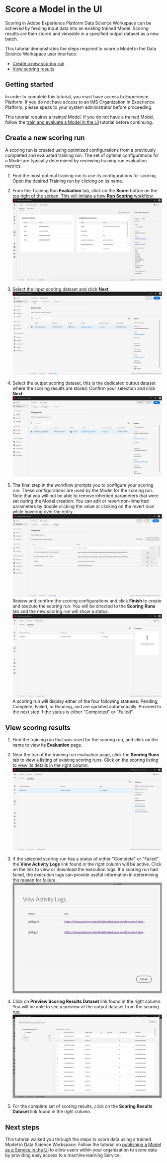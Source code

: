 # Score a Model in the UI <!-- omit in toc -->

Scoring in Adobe Experience Platform Data Science Workspace can be achieved by feeding input data into an existing trained Model. Scoring results are then stored and viewable in a specified output dataset as a new batch. 

This tutorial demonstrates the steps required to score a Model in the Data Science Workspace user interface:
- [Create a new scoring run](#create-a-new-scoring-run)
- [View scoring results](#view-scoring-results)

## Getting started

In order to complete this tutorial, you must have access to Experience Platform. If you do not have access to an IMS Organization in Experience Platform, please speak to your system administrator before proceeding.

This tutorial requires a trained Model. If you do not have a trained Model, follow the [train and evaluate a Model in the UI](../train_and_evaluate_a_model_tutorial/train_and_evaluate_a_model_ui.md) tutorial before continuing.

## Create a new scoring run

A scoring run is created using optimized configurations from a previously completed and evaluated training run. The set of optimal configurations for a Model are typically determined by reviewing training run evaluation metrics.

1. Find the most optimal training run to use its configurations for scoring. Open the desired Training run by clicking on its name.

2. From the Training Run **Evaluation** tab, click on the **Score** button on the top right of the screen. This will initiate a new **Run Scoring** workflow.
![](images/ui/training_run_overview.png)

3. Select the input scoring dataset and click **Next**.
![](images/ui/scoring_input.png)

4. Select the output scoring dataset, this is the dedicated output dataset where the scoring results are stored. Confirm your selection and click **Next**.
![](images/ui/scoring_results.png)

5. The final step in the workflow prompts you to configure your scoring run. These configurations are used by the Model for the scoring run.
Note that you will not be able to remove inherited parameters that were set during the Model creation. You can edit or revert non-inherited parameters by double clicking the value or clicking on the revert icon while hovering over the entry. 
![](images/ui/configuration.png) 
Review and confirm the scoring configurations and click **Finish**  to create and execute the scoring run. You will be directed to the **Scoring Runs** tab and the new scoring run will show a status.
![](images/ui/scoring_runs_tab.png)
A scoring run will display either of the four following statuses: Pending, Complete, Failed, or Running, and are updated automatically. Proceed to the next step if the status is either "Completed" or "Failed".

## View scoring results

1. Find the training run that was used for the scoring run, and click on the name to view its **Evaluation** page.

2. Near the top of the training run evaluation page, click the **Scoring Runs** tab to view a listing of existing scoring runs. Click on the scoring listing to view its details in the right column.
![](./images/ui/view_details.png)

3. If the selected scoring run has a status of either "Complete" or "Failed", the **View Activity Logs** link found in the right column will be active. Click on the link to view or download the execution logs. If a scoring run had failed, the execution logs can provide useful information in determining the reason for failure.
![](images/ui/activity_logs.png)

4. Click on **Preview Scoring Results Dataset** link found in the right column. You will be able to see a preview of the output dataset from the scoring run.
![](images/ui/preview_results.png)

5. For the complete set of scoring results, click on the **Scoring Results Dataset** link found in the right column.

## Next steps

This tutorial walked you through the steps to score data using a trained Model in Data Science Workspace. Follow the tutorial on [publishing a Model as a Service in the UI](../../operationalize_a_model/publish_model_as_a_service/publish_model_as_service_ui.md) to allow users within your organization to score data by providing easy access to a machine learning Service.
